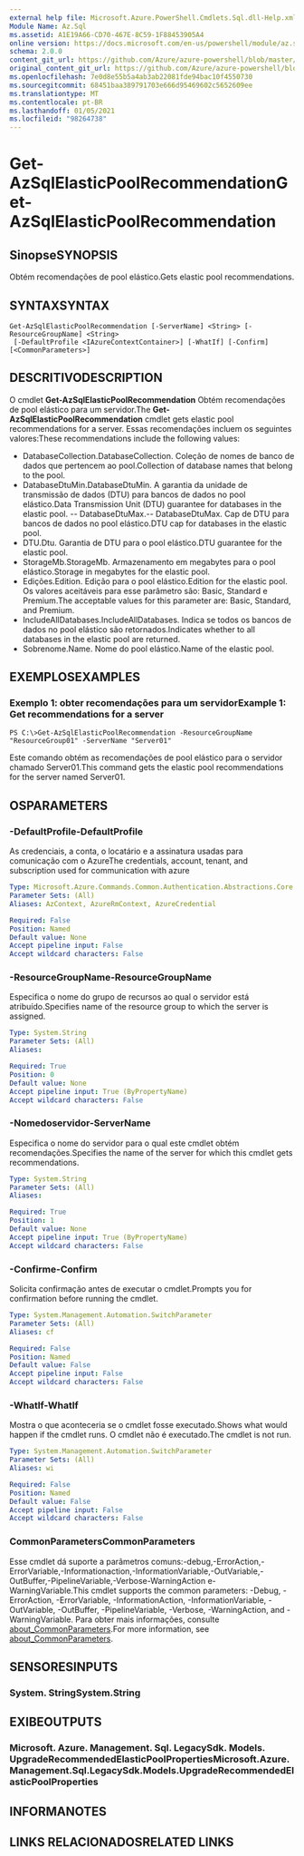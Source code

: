```yaml
---
external help file: Microsoft.Azure.PowerShell.Cmdlets.Sql.dll-Help.xml
Module Name: Az.Sql
ms.assetid: A1E19A66-CD70-467E-8C59-1F88453905A4
online version: https://docs.microsoft.com/en-us/powershell/module/az.sql/get-azsqlelasticpoolrecommendation
schema: 2.0.0
content_git_url: https://github.com/Azure/azure-powershell/blob/master/src/Sql/Sql/help/Get-AzSqlElasticPoolRecommendation.md
original_content_git_url: https://github.com/Azure/azure-powershell/blob/master/src/Sql/Sql/help/Get-AzSqlElasticPoolRecommendation.md
ms.openlocfilehash: 7e0d8e55b5a4ab3ab22081fde94bac10f4550730
ms.sourcegitcommit: 68451baa389791703e666d95469602c5652609ee
ms.translationtype: MT
ms.contentlocale: pt-BR
ms.lasthandoff: 01/05/2021
ms.locfileid: "98264738"
---
```

# <span data-ttu-id="57ffc-101">Get-AzSqlElasticPoolRecommendation</span><span class="sxs-lookup"><span data-stu-id="57ffc-101">Get-AzSqlElasticPoolRecommendation</span></span>

## <span data-ttu-id="57ffc-102">Sinopse</span><span class="sxs-lookup"><span data-stu-id="57ffc-102">SYNOPSIS</span></span>
<span data-ttu-id="57ffc-103">Obtém recomendações de pool elástico.</span><span class="sxs-lookup"><span data-stu-id="57ffc-103">Gets elastic pool recommendations.</span></span>

## <span data-ttu-id="57ffc-104">SYNTAX</span><span class="sxs-lookup"><span data-stu-id="57ffc-104">SYNTAX</span></span>

```
Get-AzSqlElasticPoolRecommendation [-ServerName] <String> [-ResourceGroupName] <String>
 [-DefaultProfile <IAzureContextContainer>] [-WhatIf] [-Confirm] [<CommonParameters>]
```

## <span data-ttu-id="57ffc-105">DESCRITIVO</span><span class="sxs-lookup"><span data-stu-id="57ffc-105">DESCRIPTION</span></span>
<span data-ttu-id="57ffc-106">O cmdlet **Get-AzSqlElasticPoolRecommendation** Obtém recomendações de pool elástico para um servidor.</span><span class="sxs-lookup"><span data-stu-id="57ffc-106">The **Get-AzSqlElasticPoolRecommendation** cmdlet gets elastic pool recommendations for a server.</span></span>
<span data-ttu-id="57ffc-107">Essas recomendações incluem os seguintes valores:</span><span class="sxs-lookup"><span data-stu-id="57ffc-107">These recommendations include the following values:</span></span>
- <span data-ttu-id="57ffc-108">DatabaseCollection.</span><span class="sxs-lookup"><span data-stu-id="57ffc-108">DatabaseCollection.</span></span> <span data-ttu-id="57ffc-109">Coleção de nomes de banco de dados que pertencem ao pool.</span><span class="sxs-lookup"><span data-stu-id="57ffc-109">Collection of database names that belong to the pool.</span></span> 
- <span data-ttu-id="57ffc-110">DatabaseDtuMin.</span><span class="sxs-lookup"><span data-stu-id="57ffc-110">DatabaseDtuMin.</span></span> <span data-ttu-id="57ffc-111">A garantia da unidade de transmissão de dados (DTU) para bancos de dados no pool elástico.</span><span class="sxs-lookup"><span data-stu-id="57ffc-111">Data Transmission Unit (DTU) guarantee for databases in the elastic pool.</span></span> 
 <span data-ttu-id="57ffc-112">-- DatabaseDtuMax.</span><span class="sxs-lookup"><span data-stu-id="57ffc-112">-- DatabaseDtuMax.</span></span> <span data-ttu-id="57ffc-113">Cap de DTU para bancos de dados no pool elástico.</span><span class="sxs-lookup"><span data-stu-id="57ffc-113">DTU cap for databases in the elastic pool.</span></span> 
- <span data-ttu-id="57ffc-114">DTU.</span><span class="sxs-lookup"><span data-stu-id="57ffc-114">Dtu.</span></span> <span data-ttu-id="57ffc-115">Garantia de DTU para o pool elástico.</span><span class="sxs-lookup"><span data-stu-id="57ffc-115">DTU guarantee for the elastic pool.</span></span> 
- <span data-ttu-id="57ffc-116">StorageMb.</span><span class="sxs-lookup"><span data-stu-id="57ffc-116">StorageMb.</span></span> <span data-ttu-id="57ffc-117">Armazenamento em megabytes para o pool elástico.</span><span class="sxs-lookup"><span data-stu-id="57ffc-117">Storage in megabytes for the elastic pool.</span></span> 
- <span data-ttu-id="57ffc-118">Edições.</span><span class="sxs-lookup"><span data-stu-id="57ffc-118">Edition.</span></span> <span data-ttu-id="57ffc-119">Edição para o pool elástico.</span><span class="sxs-lookup"><span data-stu-id="57ffc-119">Edition for the elastic pool.</span></span> <span data-ttu-id="57ffc-120">Os valores aceitáveis para esse parâmetro são: Basic, Standard e Premium.</span><span class="sxs-lookup"><span data-stu-id="57ffc-120">The acceptable values for this parameter are: Basic, Standard, and Premium.</span></span> 
- <span data-ttu-id="57ffc-121">IncludeAllDatabases.</span><span class="sxs-lookup"><span data-stu-id="57ffc-121">IncludeAllDatabases.</span></span> <span data-ttu-id="57ffc-122">Indica se todos os bancos de dados no pool elástico são retornados.</span><span class="sxs-lookup"><span data-stu-id="57ffc-122">Indicates whether to all databases in the elastic pool are returned.</span></span> 
- <span data-ttu-id="57ffc-123">Sobrenome.</span><span class="sxs-lookup"><span data-stu-id="57ffc-123">Name.</span></span> <span data-ttu-id="57ffc-124">Nome do pool elástico.</span><span class="sxs-lookup"><span data-stu-id="57ffc-124">Name of the elastic pool.</span></span>

## <span data-ttu-id="57ffc-125">EXEMPLOS</span><span class="sxs-lookup"><span data-stu-id="57ffc-125">EXAMPLES</span></span>

### <span data-ttu-id="57ffc-126">Exemplo 1: obter recomendações para um servidor</span><span class="sxs-lookup"><span data-stu-id="57ffc-126">Example 1: Get recommendations for a server</span></span>
```
PS C:\>Get-AzSqlElasticPoolRecommendation -ResourceGroupName "ResourceGroup01" -ServerName "Server01"
```

<span data-ttu-id="57ffc-127">Este comando obtém as recomendações de pool elástico para o servidor chamado Server01.</span><span class="sxs-lookup"><span data-stu-id="57ffc-127">This command gets the elastic pool recommendations for the server named Server01.</span></span>

## <span data-ttu-id="57ffc-128">OS</span><span class="sxs-lookup"><span data-stu-id="57ffc-128">PARAMETERS</span></span>

### <span data-ttu-id="57ffc-129">-DefaultProfile</span><span class="sxs-lookup"><span data-stu-id="57ffc-129">-DefaultProfile</span></span>
<span data-ttu-id="57ffc-130">As credenciais, a conta, o locatário e a assinatura usadas para comunicação com o Azure</span><span class="sxs-lookup"><span data-stu-id="57ffc-130">The credentials, account, tenant, and subscription used for communication with azure</span></span>

```yaml
Type: Microsoft.Azure.Commands.Common.Authentication.Abstractions.Core.IAzureContextContainer
Parameter Sets: (All)
Aliases: AzContext, AzureRmContext, AzureCredential

Required: False
Position: Named
Default value: None
Accept pipeline input: False
Accept wildcard characters: False
```

### <span data-ttu-id="57ffc-131">-ResourceGroupName</span><span class="sxs-lookup"><span data-stu-id="57ffc-131">-ResourceGroupName</span></span>
<span data-ttu-id="57ffc-132">Especifica o nome do grupo de recursos ao qual o servidor está atribuído.</span><span class="sxs-lookup"><span data-stu-id="57ffc-132">Specifies name of the resource group to which the server is assigned.</span></span>

```yaml
Type: System.String
Parameter Sets: (All)
Aliases:

Required: True
Position: 0
Default value: None
Accept pipeline input: True (ByPropertyName)
Accept wildcard characters: False
```

### <span data-ttu-id="57ffc-133">-Nomedoservidor</span><span class="sxs-lookup"><span data-stu-id="57ffc-133">-ServerName</span></span>
<span data-ttu-id="57ffc-134">Especifica o nome do servidor para o qual este cmdlet obtém recomendações.</span><span class="sxs-lookup"><span data-stu-id="57ffc-134">Specifies the name of the server for which this cmdlet gets recommendations.</span></span>

```yaml
Type: System.String
Parameter Sets: (All)
Aliases:

Required: True
Position: 1
Default value: None
Accept pipeline input: True (ByPropertyName)
Accept wildcard characters: False
```

### <span data-ttu-id="57ffc-135">-Confirme</span><span class="sxs-lookup"><span data-stu-id="57ffc-135">-Confirm</span></span>
<span data-ttu-id="57ffc-136">Solicita confirmação antes de executar o cmdlet.</span><span class="sxs-lookup"><span data-stu-id="57ffc-136">Prompts you for confirmation before running the cmdlet.</span></span>

```yaml
Type: System.Management.Automation.SwitchParameter
Parameter Sets: (All)
Aliases: cf

Required: False
Position: Named
Default value: False
Accept pipeline input: False
Accept wildcard characters: False
```

### <span data-ttu-id="57ffc-137">-WhatIf</span><span class="sxs-lookup"><span data-stu-id="57ffc-137">-WhatIf</span></span>
<span data-ttu-id="57ffc-138">Mostra o que aconteceria se o cmdlet fosse executado.</span><span class="sxs-lookup"><span data-stu-id="57ffc-138">Shows what would happen if the cmdlet runs.</span></span>
<span data-ttu-id="57ffc-139">O cmdlet não é executado.</span><span class="sxs-lookup"><span data-stu-id="57ffc-139">The cmdlet is not run.</span></span>

```yaml
Type: System.Management.Automation.SwitchParameter
Parameter Sets: (All)
Aliases: wi

Required: False
Position: Named
Default value: False
Accept pipeline input: False
Accept wildcard characters: False
```

### <span data-ttu-id="57ffc-140">CommonParameters</span><span class="sxs-lookup"><span data-stu-id="57ffc-140">CommonParameters</span></span>
<span data-ttu-id="57ffc-141">Esse cmdlet dá suporte a parâmetros comuns:-debug,-ErrorAction,-ErrorVariable,-Informationaction,-InformationVariable,-OutVariable,-OutBuffer,-PipelineVariable,-Verbose-WarningAction e-WarningVariable.</span><span class="sxs-lookup"><span data-stu-id="57ffc-141">This cmdlet supports the common parameters: -Debug, -ErrorAction, -ErrorVariable, -InformationAction, -InformationVariable, -OutVariable, -OutBuffer, -PipelineVariable, -Verbose, -WarningAction, and -WarningVariable.</span></span> <span data-ttu-id="57ffc-142">Para obter mais informações, consulte [about_CommonParameters](http://go.microsoft.com/fwlink/?LinkID=113216).</span><span class="sxs-lookup"><span data-stu-id="57ffc-142">For more information, see [about_CommonParameters](http://go.microsoft.com/fwlink/?LinkID=113216).</span></span>

## <span data-ttu-id="57ffc-143">SENSORES</span><span class="sxs-lookup"><span data-stu-id="57ffc-143">INPUTS</span></span>

### <span data-ttu-id="57ffc-144">System. String</span><span class="sxs-lookup"><span data-stu-id="57ffc-144">System.String</span></span>

## <span data-ttu-id="57ffc-145">EXIBE</span><span class="sxs-lookup"><span data-stu-id="57ffc-145">OUTPUTS</span></span>

### <span data-ttu-id="57ffc-146">Microsoft. Azure. Management. Sql. LegacySdk. Models. UpgradeRecommendedElasticPoolProperties</span><span class="sxs-lookup"><span data-stu-id="57ffc-146">Microsoft.Azure.Management.Sql.LegacySdk.Models.UpgradeRecommendedElasticPoolProperties</span></span>

## <span data-ttu-id="57ffc-147">INFORMA</span><span class="sxs-lookup"><span data-stu-id="57ffc-147">NOTES</span></span>

## <span data-ttu-id="57ffc-148">LINKS RELACIONADOS</span><span class="sxs-lookup"><span data-stu-id="57ffc-148">RELATED LINKS</span></span>
